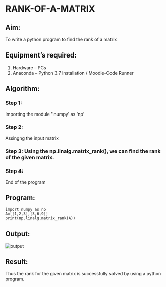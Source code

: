 # RANK-OF-A-MATRIX
## Aim:
To write a python program to find the rank of a matrix
## Equipment’s required:
1. 	Hardware – PCs
2. 	Anaconda – Python 3.7 Installation / Moodle-Code Runner
## Algorithm:
### Step 1: 
Importing the module ''numpy' as 'np'
### Step 2: 
Assingng the input matrix
### Step 3: Using the np.linalg.matrix_rank(), we can find the rank of the given matrix.
### Step 4: 
End of the program
## Program:
```
import numpy as np
A=[[1,2,3],[3,6,9]]
print(np.linalg.matrix_rank(A))
```
## Output:
![output](https://github.com/Narendran-sec/RANK-OF-A-MATRIX/assets/147473131/9d23671b-3002-4b0c-b9e1-4ce3f108ee27)
## Result:
Thus the rank for the given matrix is successfully solved by  using a python program.

